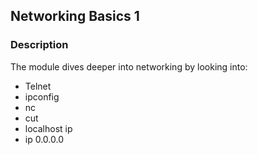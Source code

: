 ## Networking Basics 1
### Description
The module dives deeper into networking by looking into:
- Telnet
- ipconfig
- nc
- cut
- localhost ip
- ip 0.0.0.0
